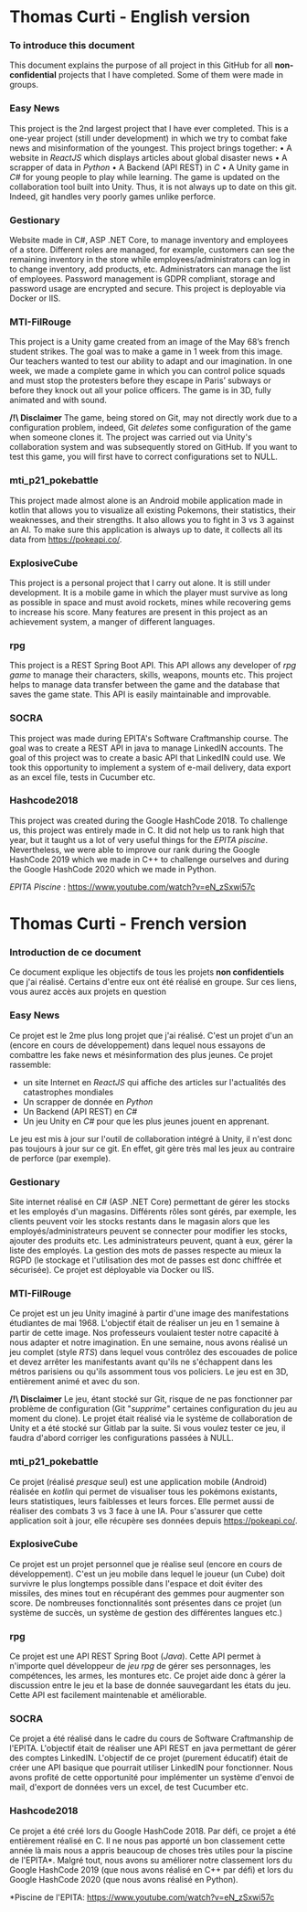 # Thomas Curti - English version
### To introduce this document
This document explains the purpose of all project in this GitHub for all **non-confidential** projects that I have completed. Some of them were made in groups.
### Easy News
This project is the 2nd largest project that I have ever completed. This is a one-year project (still under development) in which we try to combat fake news and misinformation of the youngest.
This project brings together:
•	A website in *ReactJS* which displays articles about global disaster news
•	A scrapper of data in *Python*
•	A Backend (API REST) in *C*
•	A Unity game in *C#* for young people to play while learning.
The game is updated on the collaboration tool built into Unity. Thus, it is not always up to date on this git. Indeed, git handles very poorly games unlike perforce.

### Gestionary
Website made in C#, ASP .NET Core, to manage inventory and employees of a store.
Different roles are managed, for example, customers can see the remaining inventory in the store while employees/administrators can log in to change inventory, add products, etc.
Administrators can manage the list of employees.
Password management is GDPR compliant, storage and password usage are encrypted and secure.
This project is deployable via Docker or IIS.

### MTI-FilRouge
This project is a Unity game created from an image of the May 68’s french student strikes. The goal was to make a game in 1 week from this image. Our teachers wanted to test our ability to adapt and our imagination.
In one week, we made a complete game in which you can control police squads and must stop the protesters before they escape in Paris’ subways or before they knock out all your police officers.
The game is in 3D, fully animated and with sound.

**/!\\ Disclaimer** The game, being stored on Git, may not directly work due to a configuration problem, indeed, Git *deletes* some configuration of the game when someone clones it. The project was carried out via Unity's collaboration system and was subsequently stored on GitHub.
If you want to test this game, you will first have to correct configurations set to NULL. 

### mti_p21_pokebattle
This project made almost alone is an Android mobile application made in kotlin that allows you to visualize all existing Pokemons, their statistics, their weaknesses, and their strengths. It also allows you to fight in 3 vs 3 against an AI.
To make sure this application is always up to date, it collects all its data from https://pokeapi.co/.

### ExplosiveCube
This project is a personal project that I carry out alone. It is still under development. 
It is a mobile game in which the player must survive as long as possible in space and must avoid rockets, mines while recovering gems to increase his score.
Many features are present in this project as an achievement system, a manger of different languages.

### rpg
This project is a REST Spring Boot API. This API allows any developer of *rpg game* to manage their characters, skills, weapons, mounts etc.
This project helps to manage data transfer between the game and the database that saves the game state. This API is easily maintainable and improvable.

### SOCRA
This project was made during EPITA's Software Craftmanship course. The goal was to create a REST API in java to manage LinkedIN accounts. The goal of this project was to create a basic API that  LinkedIN could use.
We took this opportunity to implement a system of e-mail delivery, data export as an excel file, tests in Cucumber etc.

### Hashcode2018
This project was created during the Google HashCode 2018.
To challenge us, this project was entirely made in C. It did not help us to rank high that year, but it taught us a lot of very useful things for the *EPITA piscine*.
Nevertheless, we were able to improve our rank during the Google HashCode 2019 which we made in C++ to challenge ourselves and during the Google HashCode 2020 which we made in Python.

*EPITA Piscine* :  https://www.youtube.com/watch?v=eN_zSxwi57c



# Thomas Curti  - French version
### Introduction de ce document
Ce document explique les objectifs de tous les projets **non confidentiels** que j'ai réalisé.  Certains d'entre eux ont été réalisé en groupe.
Sur ces liens, vous aurez accès aux projets en question

### Easy News

Ce projet est le 2me plus long projet que j'ai réalisé. C'est un projet d'un an (encore en cours de développement) dans lequel nous essayons de combattre les fake news et mésinformation des plus jeunes.
Ce projet rassemble:

* un site Internet en *ReactJS* qui affiche des articles sur l'actualités des catastrophes mondiales
* Un scrapper de donnée en *Python*
* Un Backend (API REST) en *C#*
* Un jeu Unity en *C#* pour que les plus jeunes jouent en apprenant.

Le jeu est mis à jour sur l'outil de collaboration intégré à Unity, il n'est donc pas toujours à jour sur ce git. En effet, git gère très mal les jeux au contraire de perforce (par exemple).

### Gestionary

Site internet réalisé en C# (ASP .NET Core) permettant de gérer les stocks et les employés d'un magasins.
Différents rôles sont gérés, par exemple, les clients peuvent voir les stocks restants dans le magasin alors que les employés/administrateurs peuvent se connecter pour modifier les stocks, ajouter des produits etc.
Les administrateurs peuvent, quant à eux, gérer la liste des employés.
La gestion des mots de passes respecte au mieux la RGPD (le stockage et l'utilisation des mot de passes est donc chiffrée et sécurisée).
Ce projet est déployable via Docker ou IIS.

### MTI-FilRouge

Ce projet est un jeu Unity imaginé à partir d'une image des manifestations étudiantes de mai 1968. L'objectif était de réaliser un jeu en 1 semaine à partir de cette image. Nos professeurs voulaient tester notre capacité à nous adapter et notre imagination.
En une semaine, nous avons réalisé un jeu complet (style *RTS*) dans lequel vous contrôlez des escouades de police et devez arrêter les manifestants avant qu'ils ne s'échappent dans les métros parisiens ou qu'ils assomment tous vos policiers.
Le jeu est en 3D, entièrement animé et avec du son.

**/!\\ Disclaimer** Le jeu, étant stocké sur Git, risque de ne pas fonctionner par problème de configuration (Git "*supprime*" certaines configuration du jeu au moment du clone). Le projet était réalisé via le système de collaboration de Unity et a été stocké sur Gitlab par la suite.
Si vous voulez tester ce jeu, il faudra d'abord corriger les configurations passées à NULL. 

### mti_p21_pokebattle

Ce projet (réalisé *presque* seul) est une application mobile (Android) réalisée en *kotlin* qui permet de visualiser tous les pokémons existants, leurs statistiques, leurs faiblesses et leurs forces. Elle permet aussi de réaliser des combats 3 vs 3 face à une IA.
Pour s'assurer que cette application soit à jour, elle récupère ses données depuis https://pokeapi.co/.

### ExplosiveCube

Ce projet est un projet personnel que je réalise seul (encore en cours de développement). 
C'est un jeu mobile dans lequel le joueur (un Cube) doit survivre le plus longtemps possible dans l'espace et doit éviter des missiles, des mines tout en récupérant des gemmes pour augmenter son score.
De nombreuses fonctionnalités sont présentes dans ce projet (un système de succès, un système de gestion des différentes langues etc.)

### rpg

Ce projet est une API REST Spring Boot (*Java*). Cette API permet à n'importe quel développeur de *jeu rpg* de gérer ses personnages, les compétences, les armes, les montures etc.
Ce projet aide donc à gérer la discussion entre le jeu et la base de donnée sauvegardant les états du jeu. Cette API est facilement maintenable et améliorable.

### SOCRA

Ce projet a été réalisé dans le cadre du cours de Software Craftmanship de l'EPITA. L'objectif était de réaliser une API REST en java permettant de gérer des comptes LinkedIN. L'objectif de ce projet (purement éducatif) était de créer une API basique que pourrait utiliser LinkedIN pour fonctionner.
Nous avons profité de cette opportunité pour implémenter un système d'envoi de mail, d'export de données vers un excel, de test Cucumber etc.

### Hashcode2018

Ce projet a été créé lors du Google HashCode 2018.
Par défi, ce projet a été entièrement réalisé en C. Il ne nous pas apporté un bon classement cette année là mais nous a appris beaucoup de choses très utiles pour la piscine de l'EPITA*.
Malgré tout, nous avons su améliorer notre classement lors du Google HashCode 2019 (que nous avons réalisé en C++ par défi) et lors du Google HashCode 2020 (que nous avons réalisé en Python).

*Piscine de l'EPITA: https://www.youtube.com/watch?v=eN_zSxwi57c
